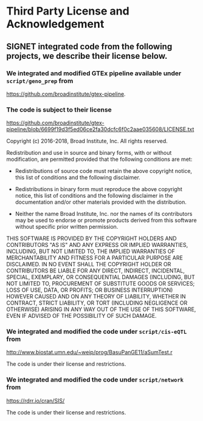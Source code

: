 # Third Party License and Acknowledgement

## SIGNET integrated code from the following projects, we describe their license below.


### We integrated and modified GTEx pipeline available under `script/geno_prep` from

https://github.com/broadinstitute/gtex-pipeline.


### The code is subject to their license

https://github.com/broadinstitute/gtex-pipeline/blob/6699f19d3f5ed06ce2fa30dcfc6f0c2aae035608/LICENSE.txt

Copyright (c) 2016-2018, Broad Institute, Inc. All rights reserved.

Redistribution and use in source and binary forms, with or without
modification, are permitted provided that the following conditions are met:

* Redistributions of source code must retain the above copyright notice, this
  list of conditions and the following disclaimer.

* Redistributions in binary form must reproduce the above copyright notice,
  this list of conditions and the following disclaimer in the documentation
  and/or other materials provided with the distribution.

* Neither the name Broad Institute, Inc. nor the names of its
  contributors may be used to endorse or promote products derived from
  this software without specific prior written permission.

THIS SOFTWARE IS PROVIDED BY THE COPYRIGHT HOLDERS AND CONTRIBUTORS "AS IS"
AND ANY EXPRESS OR IMPLIED WARRANTIES, INCLUDING, BUT NOT LIMITED TO, THE
IMPLIED WARRANTIES OF MERCHANTABILITY AND FITNESS FOR A PARTICULAR PURPOSE ARE
DISCLAIMED. IN NO EVENT SHALL THE COPYRIGHT HOLDER OR CONTRIBUTORS BE LIABLE
FOR ANY DIRECT, INDIRECT, INCIDENTAL, SPECIAL, EXEMPLARY, OR CONSEQUENTIAL
DAMAGES (INCLUDING, BUT NOT LIMITED TO, PROCUREMENT OF SUBSTITUTE GOODS OR
SERVICES; LOSS OF USE, DATA, OR PROFITS; OR BUSINESS INTERRUPTION) HOWEVER
CAUSED AND ON ANY THEORY OF LIABILITY, WHETHER IN CONTRACT, STRICT LIABILITY,
OR TORT (INCLUDING NEGLIGENCE OR OTHERWISE) ARISING IN ANY WAY OUT OF THE USE
OF THIS SOFTWARE, EVEN IF ADVISED OF THE POSSIBILITY OF SUCH DAMAGE.




### We integrated and modified the code under `script/cis-eQTL` from 

http://www.biostat.umn.edu/~weip/prog/BasuPanGE11/aSumTest.r

The code is under their license and restrictions. 


### We integrated and modified the code under `script/network` from

https://rdrr.io/cran/SIS/

The code is under their license and restrictions. 






